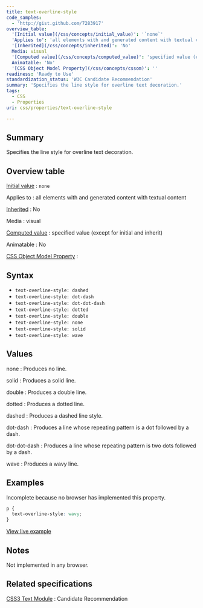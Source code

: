 ```yaml
---
title: text-overline-style
code_samples:
  - 'http://gist.github.com/7283917'
overview_table:
  '[Initial value](/css/concepts/initial_value)': '`none`'
  'Applies to': 'all elements with and generated content with textual content'
  '[Inherited](/css/concepts/inherited)': 'No'
  Media: visual
  '[Computed value](/css/concepts/computed_value)': 'specified value (except for initial and inherit)'
  Animatable: 'No'
  '[CSS Object Model Property](/css/concepts/cssom)': ''
readiness: 'Ready to Use'
standardization_status: 'W3C Candidate Recommendation'
summary: 'Specifies the line style for overline text decoration.'
tags:
  - CSS
  - Properties
uri: css/properties/text-overline-style

---
```

## Summary

Specifies the line style for overline text decoration.

## Overview table

[Initial value](/css/concepts/initial_value)
:   `none`

Applies to
:   all elements with and generated content with textual content

[Inherited](/css/concepts/inherited)
:   No

Media
:   visual

[Computed value](/css/concepts/computed_value)
:   specified value (except for initial and inherit)

Animatable
:   No

[CSS Object Model Property](/css/concepts/cssom)
:

## Syntax

-   `text-overline-style: dashed`
-   `text-overline-style: dot-dash`
-   `text-overline-style: dot-dot-dash`
-   `text-overline-style: dotted`
-   `text-overline-style: double`
-   `text-overline-style: none`
-   `text-overline-style: solid`
-   `text-overline-style: wave`

## Values

none
:   Produces no line.

solid
:   Produces a solid line.

double
:   Produces a double line.

dotted
:   Produces a dotted line.

dashed
:   Produces a dashed line style.

dot-dash
:   Produces a line whose repeating pattern is a dot followed by a dash.

dot-dot-dash
:   Produces a line whose repeating pattern is two dots followed by a dash.

wave
:   Produces a wavy line.

## Examples

Incomplete because no browser has implemented this property.

``` css
p {
  text-overline-style: wavy;
}
```

[View live example](http://code.webplatform.org/gist/7283917)

## Notes

Not implemented in any browser.

## Related specifications

[CSS3 Text Module](http://www.w3.org/TR/2003/CR-css3-text-20030514/#text-decoration-style)
:   Candidate Recommendation
